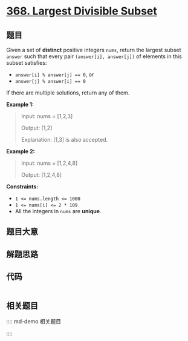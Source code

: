 # [368. Largest Divisible Subset](https://leetcode.com/problems/largest-divisible-subset)

## 题目

Given a set of **distinct** positive integers `nums`, return the largest
subset `answer` such that every pair `(answer[i], answer[j])` of elements in
this subset satisfies:

  * `answer[i] % answer[j] == 0`, or
  * `answer[j] % answer[i] == 0`

If there are multiple solutions, return any of them.



**Example 1:**

> Input: nums = [1,2,3]
> 
> Output: [1,2]
> 
> Explanation: [1,3] is also accepted.

**Example 2:**

> Input: nums = [1,2,4,8]
> 
> Output: [1,2,4,8]

**Constraints:**

  * `1 <= nums.length <= 1000`
  * `1 <= nums[i] <= 2 * 109`
  * All the integers in `nums` are **unique**.


## 题目大意

## 解题思路

## 代码

```javascript

```

## 相关题目

:::: md-demo 相关题目

::::
